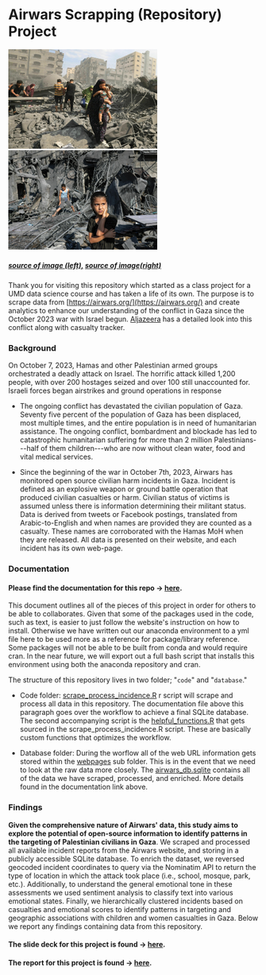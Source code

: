 # **Airwars Scrapping (Repository) Project**
<img src="https://github.com/klinares/airwars_scraping_project/blob/main/documentation/images/gettyimages-17150741001-d04be3e7261c5b194006da8f78456cddc9234cb5.jpg" width="300" height = "200"> <img src="https://github.com/klinares/airwars_scraping_project/blob/main/documentation/images/gettyimages-1755788246_custom-7e01225eb0c26b87db12a36e0244339b23726d94.jpg" width="300" height="200">

##### [source of image (left),](https://www.npr.org/sections/health-shots/2023/11/24/1214534579/images-war-gaza-israel-vicarious-trauma-stress)  [source of image(right)](https://www.npr.org/sections/goatsandsoda/2023/11/10/1211672951/israel-hamas-war-mental-health-gaza-children)

Thank you for visiting this repository which started as a class project for a UMD data science course and has taken a life of its own. The purpose is to scrape data from [https://airwars.org/](https://airwars.org/) and create analytics to enhance our understanding of the conflict in Gaza since the October 2023 war with Israel begun. [Aljazeera](https://www.aljazeera.com/news/longform/2023/10/9/israel-hamas-war-in-maps-and-charts-live-tracker) has a detailed look into this conflict along with casualty tracker.

### Background

On October 7, 2023, Hamas and other Palestinian armed groups orchestrated a deadly attack on Israel. The horrific attack killed 1,200 people, with over 200 hostages seized and over 100 still unaccounted for. Israeli forces began airstrikes and ground operations in response

-   The ongoing conflict has devastated the civilian population of Gaza. Seventy five percent of the population of Gaza has been displaced, most multiple times, and the entire population is in need of humanitarian assistance. The ongoing conflict, bombardment and blockade has led to catastrophic humanitarian suffering for more than 2 million Palestinians---half of them children---who are now without clean water, food and vital medical services.

-   Since the beginning of the war in October 7th, 2023, Airwars has monitored open source civilian harm incidents in Gaza. Incident is defined as an explosive weapon or ground battle operation that produced civilian casualties or harm. Civilian status of victims is assumed unless there is information determining their militant status. Data is derived from tweets or Facebook postings, translated from Arabic-to-English and when names are provided they are counted as a casualty. These names are corroborated with the Hamas MoH when they are released. All data is presented on their website, and each incident has its own web-page.


### Documentation

#### **Please find the documentation for this repo → [here](https://klinares.github.io/airwars_scraping_project/documentation/scraping_airwars.html).**

This document outlines all of the pieces of this project in order for others to be able to collaborates. Given that some of the packages used in the code, such as text, is easier to just follow the website's instruction on how to install. Otherwise we have written out our anaconda environment to a yml file here to be used more as a reference for package/library reference. Some packages will not be able to be built from conda and would require cran. In the near future, we will export out a full bash script that installs this environment using both the anaconda repository and cran.

The structure of this repository lives in two folder; "`code`" and "`database`."

-   Code folder: [scrape_process_incidence.R](https://github.com/klinares/airwars_scraping_project/blob/main/code/scrape_process_incidence.R) r script will scrape and process all data in this repository. The documentation file above this paragraph goes over the workflow to achieve a final SQLite database. The second accompanying script is the [helpful_functions.R](https://github.com/klinares/airwars_scraping_project/blob/main/code/helpful_functions.R) that gets sourced in the scrape_process_incidence.R script. These are basically custom functions that optimizes the workflow.

-   Database folder: During the worflow all of the web URL information gets stored within the [webpages](https://github.com/klinares/airwars_scraping_project/tree/main/database/webpages) sub folder. This is in the event that we need to look at the raw data more closely. The [airwars_db.sqlite](https://github.com/klinares/airwars_scraping_project/blob/main/database/airwars_db.sqlite) contains all of the data we have scraped, processed, and enriched. More details found in the documentation link above.


### Findings

**Given the comprehensive nature of Airwars\' data, this study aims to explore the potential of open-source information to identify patterns in the targeting of Palestinian civilians in Gaza**. We scraped and processed all available incident reports from the Airwars website, and storing in a publicly accessible SQLite database. To enrich the dataset, we reversed geocoded incident coordinates to query via the Nominatim API to return the type of location in which the attack took place (i.e., school, mosque, park, etc.). Additionally, to understand the general emotional tone in these assessments we used sentiment analysis to classify text into various emotional states. Finally, we hierarchically clustered incidents based on casualties and emotional scores to identify patterns in targeting and geographic associations with children and women casualties in Gaza. Below we report any findings containing data from this repository.

#### **The slide deck for this project is found → [here](https://klinares.github.io/airwars_scraping_project/documentation/airwars_project_slides#/title-slide).**

#### **The report for this project is found → [here](https://klinares.github.io/airwars_scraping_project/documentation/gaza_incidents_report.html).**

